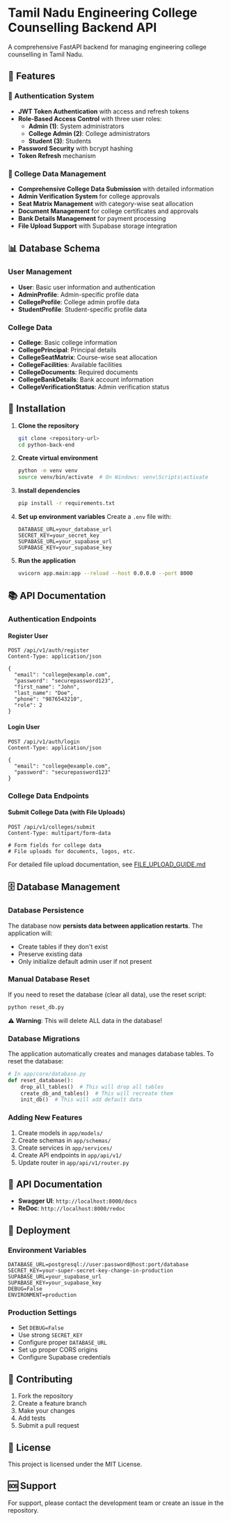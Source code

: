 # Tamil Nadu Engineering College Counselling Backend API

A comprehensive FastAPI backend for managing engineering college counselling in Tamil Nadu.

## 🚀 Features

### 🔐 Authentication System
- **JWT Token Authentication** with access and refresh tokens
- **Role-Based Access Control** with three user roles:
  - **Admin (1)**: System administrators
  - **College Admin (2)**: College administrators
  - **Student (3)**: Students
- **Password Security** with bcrypt hashing
- **Token Refresh** mechanism

### 🏫 College Data Management
- **Comprehensive College Data Submission** with detailed information
- **Admin Verification System** for college approvals
- **Seat Matrix Management** with category-wise seat allocation
- **Document Management** for college certificates and approvals
- **Bank Details Management** for payment processing
- **File Upload Support** with Supabase storage integration

## 📊 Database Schema

### User Management
- **User**: Basic user information and authentication
- **AdminProfile**: Admin-specific profile data
- **CollegeProfile**: College admin profile data
- **StudentProfile**: Student-specific profile data

### College Data
- **College**: Basic college information
- **CollegePrincipal**: Principal details
- **CollegeSeatMatrix**: Course-wise seat allocation
- **CollegeFacilities**: Available facilities
- **CollegeDocuments**: Required documents
- **CollegeBankDetails**: Bank account information
- **CollegeVerificationStatus**: Admin verification status

## 🔧 Installation

1. **Clone the repository**
   ```bash
   git clone <repository-url>
   cd python-back-end
   ```

2. **Create virtual environment**
   ```bash
   python -m venv venv
   source venv/bin/activate  # On Windows: venv\Scripts\activate
   ```

3. **Install dependencies**
   ```bash
   pip install -r requirements.txt
   ```

4. **Set up environment variables**
   Create a `.env` file with:
   ```env
   DATABASE_URL=your_database_url
   SECRET_KEY=your_secret_key
   SUPABASE_URL=your_supabase_url
   SUPABASE_KEY=your_supabase_key
   ```

5. **Run the application**
   ```bash
   uvicorn app.main:app --reload --host 0.0.0.0 --port 8000
   ```

## 📚 API Documentation

### Authentication Endpoints

#### Register User
```http
POST /api/v1/auth/register
Content-Type: application/json

{
  "email": "college@example.com",
  "password": "securepassword123",
  "first_name": "John",
  "last_name": "Doe",
  "phone": "9876543210",
  "role": 2
}
```

#### Login User
```http
POST /api/v1/auth/login
Content-Type: application/json

{
  "email": "college@example.com",
  "password": "securepassword123"
}
```

### College Data Endpoints

#### Submit College Data (with File Uploads)
```http
POST /api/v1/colleges/submit
Content-Type: multipart/form-data

# Form fields for college data
# File uploads for documents, logos, etc.
```

For detailed file upload documentation, see [FILE_UPLOAD_GUIDE.md](FILE_UPLOAD_GUIDE.md)

## 🗄️ Database Management

### Database Persistence
The database now **persists data between application restarts**. The application will:
- Create tables if they don't exist
- Preserve existing data
- Only initialize default admin user if not present

### Manual Database Reset
If you need to reset the database (clear all data), use the reset script:

```bash
python reset_db.py
```

⚠️ **Warning**: This will delete ALL data in the database!

### Database Migrations
The application automatically creates and manages database tables. To reset the database:

```python
# In app/core/database.py
def reset_database():
    drop_all_tables()  # This will drop all tables
    create_db_and_tables()  # This will recreate them
    init_db()  # This will add default data
```

### Adding New Features
1. Create models in `app/models/`
2. Create schemas in `app/schemas/`
3. Create services in `app/services/`
4. Create API endpoints in `app/api/v1/`
5. Update router in `app/api/v1/router.py`

## 📝 API Documentation

- **Swagger UI**: `http://localhost:8000/docs`
- **ReDoc**: `http://localhost:8000/redoc`

## 🚀 Deployment

### Environment Variables
```env
DATABASE_URL=postgresql://user:password@host:port/database
SECRET_KEY=your-super-secret-key-change-in-production
SUPABASE_URL=your_supabase_url
SUPABASE_KEY=your_supabase_key
DEBUG=False
ENVIRONMENT=production
```

### Production Settings
- Set `DEBUG=False`
- Use strong `SECRET_KEY`
- Configure proper `DATABASE_URL`
- Set up proper CORS origins
- Configure Supabase credentials

## 🤝 Contributing

1. Fork the repository
2. Create a feature branch
3. Make your changes
4. Add tests
5. Submit a pull request

## 📄 License

This project is licensed under the MIT License.

## 🆘 Support

For support, please contact the development team or create an issue in the repository.

